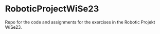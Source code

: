 # RoboticProjectWiSe23
Repo for the code and assignments for the exercises in the Robotic Projekt WiSe23.
